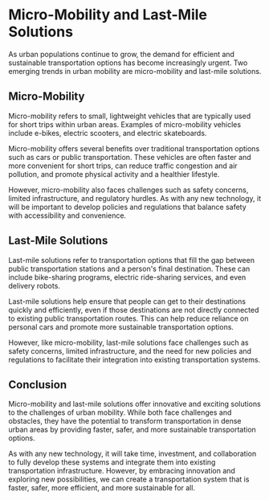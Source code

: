 Micro-Mobility and Last-Mile Solutions
===============================================================================

As urban populations continue to grow, the demand for efficient and sustainable transportation options has become increasingly urgent. Two emerging trends in urban mobility are micro-mobility and last-mile solutions.

Micro-Mobility
--------------

Micro-mobility refers to small, lightweight vehicles that are typically used for short trips within urban areas. Examples of micro-mobility vehicles include e-bikes, electric scooters, and electric skateboards.

Micro-mobility offers several benefits over traditional transportation options such as cars or public transportation. These vehicles are often faster and more convenient for short trips, can reduce traffic congestion and air pollution, and promote physical activity and a healthier lifestyle.

However, micro-mobility also faces challenges such as safety concerns, limited infrastructure, and regulatory hurdles. As with any new technology, it will be important to develop policies and regulations that balance safety with accessibility and convenience.

Last-Mile Solutions
-------------------

Last-mile solutions refer to transportation options that fill the gap between public transportation stations and a person's final destination. These can include bike-sharing programs, electric ride-sharing services, and even delivery robots.

Last-mile solutions help ensure that people can get to their destinations quickly and efficiently, even if those destinations are not directly connected to existing public transportation routes. This can help reduce reliance on personal cars and promote more sustainable transportation options.

However, like micro-mobility, last-mile solutions face challenges such as safety concerns, limited infrastructure, and the need for new policies and regulations to facilitate their integration into existing transportation systems.

Conclusion
----------

Micro-mobility and last-mile solutions offer innovative and exciting solutions to the challenges of urban mobility. While both face challenges and obstacles, they have the potential to transform transportation in dense urban areas by providing faster, safer, and more sustainable transportation options.

As with any new technology, it will take time, investment, and collaboration to fully develop these systems and integrate them into existing transportation infrastructure. However, by embracing innovation and exploring new possibilities, we can create a transportation system that is faster, safer, more efficient, and more sustainable for all.
